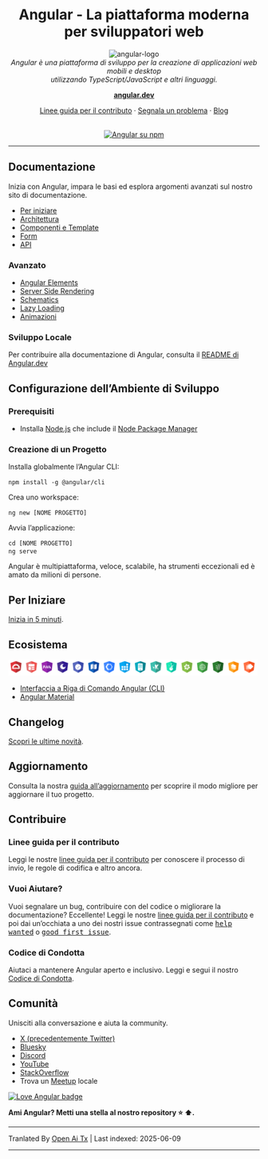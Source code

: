 <h1 align="center">Angular - La piattaforma moderna per sviluppatori web</h1>

<p align="center">
  <img src="https://raw.githubusercontent.com/angular/angular/main/adev/src/assets/images/press-kit/angular_icon_gradient.gif" alt="angular-logo" width="120px" height="120px"/>
  <br>
  <em>Angular è una piattaforma di sviluppo per la creazione di applicazioni web mobili e desktop
    <br> utilizzando TypeScript/JavaScript e altri linguaggi.</em>
  <br>
</p>

<p align="center">
  <a href="https://angular.dev/"><strong>angular.dev</strong></a>
  <br>
</p>

<p align="center">
  <a href="CONTRIBUTING.md">Linee guida per il contributo</a>
  ·
  <a href="https://github.com/angular/angular/issues">Segnala un problema</a>
  ·
  <a href="https://blog.angular.dev/">Blog</a>
  <br>
  <br>
</p>

<p align="center">
  <a href="https://www.npmjs.com/@angular/core">
    <img src="https://img.shields.io/npm/v/@angular/core.svg?logo=npm&logoColor=fff&label=NPM+package&color=limegreen" alt="Angular su npm" />
  </a>
</p>

<hr>

## Documentazione

Inizia con Angular, impara le basi ed esplora argomenti avanzati sul nostro sito di documentazione.

- [Per iniziare][quickstart]
- [Architettura][architecture]
- [Componenti e Template][componentstemplates]
- [Form][forms]
- [API][api]

### Avanzato

- [Angular Elements][angularelements]
- [Server Side Rendering][ssr]
- [Schematics][schematics]
- [Lazy Loading][lazyloading]
- [Animazioni][animations]

### Sviluppo Locale

Per contribuire alla documentazione di Angular, consulta il [README di Angular.dev](https://raw.githubusercontent.com/angular/angular/main/adev/README.md)

## Configurazione dell’Ambiente di Sviluppo

### Prerequisiti

- Installa [Node.js] che include il [Node Package Manager][npm]

### Creazione di un Progetto

Installa globalmente l’Angular CLI:

```
npm install -g @angular/cli
```

Crea uno workspace:

```
ng new [NOME PROGETTO]
```

Avvia l’applicazione:

```
cd [NOME PROGETTO]
ng serve
```

Angular è multipiattaforma, veloce, scalabile, ha strumenti eccezionali ed è amato da milioni di persone.

## Per Iniziare

[Inizia in 5 minuti][quickstart].

## Ecosistema

<p>
  <img src="https://raw.githubusercontent.com/angular/angular/main/contributing-docs/images/angular-ecosystem-logos.png" alt="loghi ecosistema angular" width="500px" height="auto">
</p>

- [Interfaccia a Riga di Comando Angular (CLI)][cli]
- [Angular Material][angularmaterial]

## Changelog

[Scopri le ultime novità][changelog].

## Aggiornamento

Consulta la nostra [guida all’aggiornamento](https://angular.dev/update-guide/) per scoprire il modo migliore per aggiornare il tuo progetto.

## Contribuire

### Linee guida per il contributo

Leggi le nostre [linee guida per il contributo][contributing] per conoscere il processo di invio, le regole di codifica e altro ancora.

### Vuoi Aiutare?

Vuoi segnalare un bug, contribuire con del codice o migliorare la documentazione? Eccellente! Leggi le nostre [linee guida per il contributo][contributing] e poi dai un’occhiata a uno dei nostri issue contrassegnati come <kbd>[help wanted](https://github.com/angular/angular/labels/help%20wanted)</kbd> o <kbd>[good first issue](https://github.com/angular/angular/labels/good%20first%20issue)</kbd>.

### Codice di Condotta

Aiutaci a mantenere Angular aperto e inclusivo. Leggi e segui il nostro [Codice di Condotta][codeofconduct].

## Comunità

Unisciti alla conversazione e aiuta la community.

- [X (precedentemente Twitter)][X (formerly Twitter)]
- [Bluesky][bluesky]
- [Discord][discord]
- [YouTube][youtube]
- [StackOverflow][stackoverflow]
- Trova un [Meetup][meetup] locale

[![Love Angular badge](https://img.shields.io/badge/angular-love-blue?logo=angular&angular=love)](https://www.github.com/angular/angular)

**Ami Angular? Metti una stella al nostro repository :star: :arrow_up:.**

[contributing]: CONTRIBUTING.md
[quickstart]: https://angular.dev/tutorials/learn-angular
[changelog]: CHANGELOG.md
[ng]: https://angular.dev
[documentation]: https://angular.dev/overview
[angularmaterial]: https://material.angular.dev/
[cli]: https://angular.dev/tools/cli
[architecture]: https://angular.dev/essentials
[componentstemplates]: https://angular.dev/tutorials/learn-angular/1-components-in-angular
[forms]: https://angular.dev/tutorials/learn-angular/15-forms
[api]: https://angular.dev/api
[angularelements]: https://angular.dev/guide/elements
[ssr]: https://angular.dev/guide/ssr
[schematics]: https://angular.dev/tools/cli/schematics
[lazyloading]: https://angular.dev/guide/ngmodules/lazy-loading
[node.js]: https://nodejs.org/
[npm]: https://www.npmjs.com/get-npm
[codeofconduct]: CODE_OF_CONDUCT.md
[X (formerly Twitter)]: https://www.twitter.com/angular
[bluesky]: https://bsky.app/profile/angular.dev
[discord]: https://discord.gg/angular
[stackoverflow]: https://stackoverflow.com/questions/tagged/angular
[youtube]: https://youtube.com/angular
[meetup]: https://www.meetup.com/find/?keywords=angular
[animations]: https://angular.dev/guide/animations


---


Tranlated By [Open Ai Tx](https://github.com/OpenAiTx/OpenAiTx) | Last indexed: 2025-06-09


---